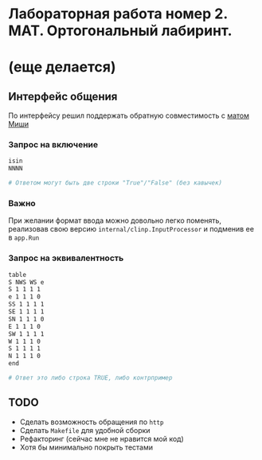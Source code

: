 # Лабораторная работа номер 2. МАТ. Ортогональный лабиринт.

# (еще делается)

## Интерфейс общения

По интерфейсу решил поддержать обратную совместимость с [матом
Миши](https://github.com/advanced12iq/tfl-lab2/tree/main) 

### Запрос на включение 
```bash
isin
NNNN

# Ответом могут быть две строки "True"/"False" (без кавычек)
```

### Важно
При желании формат ввода можно довольно легко поменять, реализовав
свою версию `internal/clinp.InputProcessor` и подменив ее в `app.Run`

### Запрос на эквивалентность
```bash
table
S NWS WS e
S 1 1 1 1
e 1 1 1 0
SS 1 1 1 1
SE 1 1 1 1
SN 1 1 1 0
E 1 1 1 0
SW 1 1 1 1
W 1 1 1 0
S 1 1 1 1
N 1 1 1 0
end

# Ответ это либо строка TRUE, либо контрпример
```


## TODO

* Сделать возможность обращения по `http`
* Сделать `Makefile` для удобной сборки
* Рефакторинг (сейчас мне не нравится мой код)
* Хотя бы минимально покрыть тестами